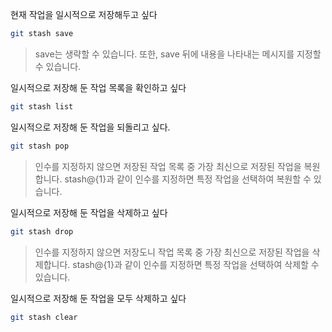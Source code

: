 
현재 작업을 일시적으로 저장해두고 싶다<br>
```bash
git stash save
```
> save는 생략할 수 있습니다. 또한, save 뒤에 내용을 나타내는 메시지를 지정할 수 있습니다.<br>


일시적으로 저장해 둔 작업 목록을 확인하고 싶다<br>
```bash
git stash list
```

일시적으로 저장해 둔 작업을 되돌리고 싶다.<br>
```bash
git stash pop
```
> 인수를 지정하지 않으면 저장된 작업 목록 중 가장 최신으로 저장된 작업을 복원합니다. stash@{1}과 같이 인수를 지정하면 특정 작업을 선택하여 복원할 수 있습니다.<br>

일시적으로 저장해 둔 작업을 삭제하고 싶다<br>
```bash
git stash drop
```
> 인수를 지정하지 않으면 저장도니 작업 목록 중 가장 최신으로 저장된 작업을 삭제합니다. stash@{1}과 같이 인수를 지정하면 특정 작업을 선택하여 삭제할 수 있습니다.<br>

일시적으로 저장해 둔 작업을 모두 삭제하고 싶다<br>
```bash
git stash clear
```
